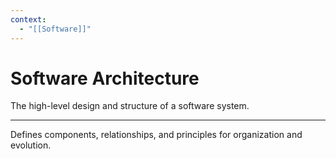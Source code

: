 ```yaml
---
context:
  - "[[Software]]"
---
```


# Software Architecture

The high-level design and structure of a software system.

---

Defines components, relationships, and principles for organization and evolution.
